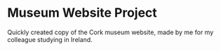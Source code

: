 # Museum Website Project

Quickly created copy of the Cork museum website, made by me for my colleague studying in Ireland.
